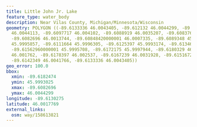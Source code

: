 ```yaml
---
title: Little John Jr. Lake
feature_type: water_body
description: Near Vilas County, Michigan/Minnesota/Wisconsin
geometry: POLYGON ((-89.6133336 46.0043405, -89.612132 46.0044299, -89.61109020000001
  46.0044113, -89.6097717 46.004102, -89.6088919 46.0035207, -89.6083769 46.0026265,
  -89.6082696 46.0013744, -89.60848420000001 46.0007335, -89.6089348 45.9999733, -89.6097931
  45.9995857, -89.6111664 45.9996305, -89.6125397 45.9993174, -89.6134624 45.9993025,
  -89.61562960000001 45.9995708, -89.6172175 45.9997944, -89.6180329 46.0007186, -89.6182474
  46.001762, -89.6178397 46.002537, -89.6167239 46.0031928, -89.6151672 46.0038747,
  -89.6142349 46.0041766, -89.6133336 46.0043405))
geo_error: 100.0
bbox:
  xmin: -89.6182474
  ymin: 45.9993025
  xmax: -89.6082696
  ymax: 46.0044299
longitude: -89.6130275
latitude: 46.0017769
external_links:
  osm: way/158613821
---
```

